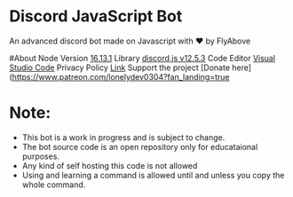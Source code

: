 # Discord JavaScript Bot 
An advanced discord bot made on Javascript with ❤ by FlyAbove

#About
Node Version
[16.13.1](https://nodejs.org/en/)
Library
[discord.js v12.5.3](https://discord.js.org/#/)
Code Editor
[Visual Studio Code](https://code.visualstudio.com/download)
Privacy Policy
[Link](https://github.com/FlyAbove/privacy)
Support the project
[Donate here](https://www.patreon.com/lonelydev0304?fan_landing=true

# Note:
* This bot is a work in progress and is subject to change.
* The bot source code is an open repository only for educataional purposes.
* Any kind of self hosting this code is not allowed
* Using and learning a command is allowed until and unless you copy the whole command.
